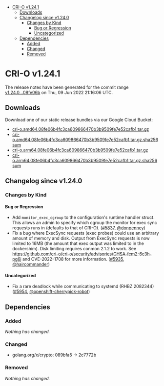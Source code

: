 - [CRI-O v1.24.1](#cri-o-v1241)
  - [Downloads](#downloads)
  - [Changelog since v1.24.0](#changelog-since-v1240)
    - [Changes by Kind](#changes-by-kind)
      - [Bug or Regression](#bug-or-regression)
      - [Uncategorized](#uncategorized)
  - [Dependencies](#dependencies)
    - [Added](#added)
    - [Changed](#changed)
    - [Removed](#removed)

# CRI-O v1.24.1

The release notes have been generated for the commit range
[v1.24.0...08fe06b](https://github.com/cri-o/cri-o/compare/v1.24.0...08fe06b4fc3ca609866470b3b9509fe7e52cafb1) on Thu, 09 Jun 2022 21:16:06 UTC.

## Downloads

Download one of our static release bundles via our Google Cloud Bucket:

- [cri-o.amd64.08fe06b4fc3ca609866470b3b9509fe7e52cafb1.tar.gz](https://storage.googleapis.com/cri-o/artifacts/cri-o.amd64.08fe06b4fc3ca609866470b3b9509fe7e52cafb1.tar.gz)
- [cri-o.amd64.08fe06b4fc3ca609866470b3b9509fe7e52cafb1.tar.gz.sha256sum](https://storage.googleapis.com/cri-o/artifacts/cri-o.amd64.08fe06b4fc3ca609866470b3b9509fe7e52cafb1.tar.gz.sha256sum)
- [cri-o.arm64.08fe06b4fc3ca609866470b3b9509fe7e52cafb1.tar.gz](https://storage.googleapis.com/cri-o/artifacts/cri-o.arm64.08fe06b4fc3ca609866470b3b9509fe7e52cafb1.tar.gz)
- [cri-o.arm64.08fe06b4fc3ca609866470b3b9509fe7e52cafb1.tar.gz.sha256sum](https://storage.googleapis.com/cri-o/artifacts/cri-o.arm64.08fe06b4fc3ca609866470b3b9509fe7e52cafb1.tar.gz.sha256sum)

## Changelog since v1.24.0

### Changes by Kind

#### Bug or Regression
 - Add `monitor_exec_cgroup` to the configuration's runtime handler struct. This allows an admin to specify which cgroup the monitor for exec sync requests runs in (defaults to that of CRI-O). ([#5837](https://github.com/cri-o/cri-o/pull/5837), [@donpenney](https://github.com/donpenney))
 - Fix a bug where ExecSync requests (exec probes) could use an arbitrary amount of memory and disk. Output from ExecSync requests is now limited to 16MB (the amount that exec output was limited to in the dockershim). Disk limiting requires conmon 2.1.2 to work. See https://github.com/cri-o/cri-o/security/advisories/GHSA-fcm2-6c3h-pg6j and CVE-2022-1708 for more information. ([#5935](https://github.com/cri-o/cri-o/pull/5935), [@haircommander](https://github.com/haircommander))

#### Uncategorized
 - Fix a rare deadlock while communicating to systemd (RHBZ 2082344) ([#5954](https://github.com/cri-o/cri-o/pull/5954), [@openshift-cherrypick-robot](https://github.com/openshift-cherrypick-robot))

## Dependencies

### Added
_Nothing has changed._

### Changed
- golang.org/x/crypto: 089bfa5 → 2c7772b

### Removed
_Nothing has changed._
